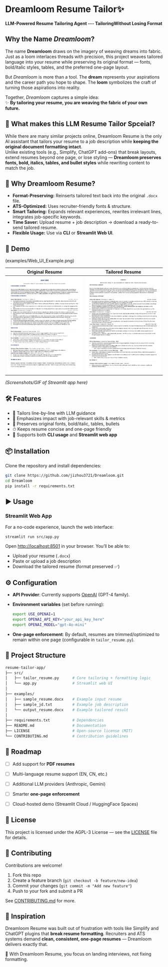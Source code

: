# Dreamloom Resume Tailor✨
**LLM-Powered Resume Tailoring Agent --- TailoringWithout Losing Format**

## Why the Name *Dreamloom*?

The name **Dreamloom** draws on the imagery of weaving dreams into fabric.  
Just as a loom interlaces threads with precision, this project weaves tailored language into your resume while preserving its original format — fonts, bold/italic styles, tables, and the preferred one-page layout.  

But *Dreamloom* is more than a tool. The **dream** represents your aspirations and the career path you hope to shape. The **loom** symbolizes the craft of turning those aspirations into reality.  

Together, *Dreamloom* captures a simple idea:  
✨ **By tailoring your resume, you are weaving the fabric of your own future.**



## 🚀 What makes this LLM Resume Tailor Spceial?
While there are many similar projects online, Dreamloom Resume is the only AI assistant that tailors your resume to a job description while **keeping the original document formatting intact**.  
Unlike existing tools (e.g., Simplify, ChatGPT add-ons) that break layouts, extend resumes beyond one page, or lose styling — **Dreamloom preserves fonts, bold, italics, tables, and bullet styles** while rewriting content to match the job.



## 🚀 Why Dreamloom Resume?
- **Format-Preserving:** Reinserts tailored text back into the original `.docx` file.
- **ATS-Optimized:** Uses recruiter-friendly fonts & structure.
- **Smart Tailoring:** Expands relevant experiences, rewrites irrelevant lines, integrates job-specific keywords.
- **Time Saver:** Upload resume + job description → download a ready-to-send tailored resume.
- **Flexible Usage:** Use via **CLI** or **Streamlit Web UI**.



## 📸 Demo

(examples/Web_UI_Example.png)

| Original Resume | Tailored Resume |
|--|--|
| ![Original](examples/demo_original.png) | ![Tailored](examples/demo_tailored.png) |

*(Screenshots/GIF of Streamlit app here)*



## 🛠 Features
- 📝 Tailors line-by-line with LLM guidance
- 🎯 Emphasizes impact with job-relevant skills & metrics
- 🎨 Preserves original fonts, bold/italic, tables, bullets
- ⏱ Keeps resume concise and one-page friendly
- 🔑 Supports both **CLI usage** and **Streamlit web app**



## 📦 Installation
Clone the repository and install dependencies:
```bash
git clone https://github.com/jizhou3721/Dreamloom.git
cd Dreamloom
pip install -r requirements.txt
```


## ▶️ Usage



### Streamlit Web App

For a no-code experience, launch the web interface:

```bash
streamlit run src/app.py
```

Open [http://localhost:8501](http://localhost:8501) in your browser.
You’ll be able to:

* Upload your resume (`.docx`)
* Paste or upload a job description
* Download the tailored resume (format preserved ✅)



## ⚙️ Configuration

* **API Provider**: Currently supports [OpenAI](https://platform.openai.com/) (GPT-4 family).
* **Environment variables** (set before running):

  ```bash
  export USE_OPENAI=1
  export OPENAI_API_KEY="your_api_key_here"
  export OPENAI_MODEL="gpt-4o-mini"
  ```
* **One-page enforcement**: By default, resumes are trimmed/optimized to remain within one page (configurable in `tailor_resume.py`).



## 📂 Project Structure

```bash
resume-tailor-app/
├── src/
│   ├── tailor_resume.py      # Core tailoring + formatting logic
│   └── app.py                # Streamlit web UI
│
├── examples/
│   ├── sample_resume.docx    # Example input resume
│   ├── sample_jd.txt         # Example job description
│   └── output_resume.docx    # Example tailored result
│
├── requirements.txt          # Dependencies
├── README.md                 # Documentation
├── LICENSE                   # Open-source license (MIT)
└── CONTRIBUTING.md           # Contribution guidelines
```



## 🧪 Roadmap

* [ ] Add support for **PDF resumes**
* [ ] Multi-language resume support (EN, CN, etc.)
* [ ] Additional LLM providers (Anthropic, Gemini)
* [ ] Smarter **one-page enforcement**
* [ ] Cloud-hosted demo (Streamlit Cloud / HuggingFace Spaces)



## 📜 License

This project is licensed under the AGPL-3 License — see the [LICENSE](LICENSE) file for details.



## 🤝 Contributing

Contributions are welcome!

1. Fork this repo
2. Create a feature branch (`git checkout -b feature/new-idea`)
3. Commit your changes (`git commit -m "Add new feature"`)
4. Push to your fork and submit a PR

See [CONTRIBUTING.md](CONTRIBUTING.md) for more.




## 🙌 Inspiration

Dreamloom Resume was built out of frustration with tools like Simplify and ChatGPT plugins that **break resume formatting**.
Recruiters and ATS systems demand **clean, consistent, one-page resumes** — Dreamloom delivers exactly that.

🚀 With Dreamloom Resume, you focus on landing interviews, not fixing formatting.

```


